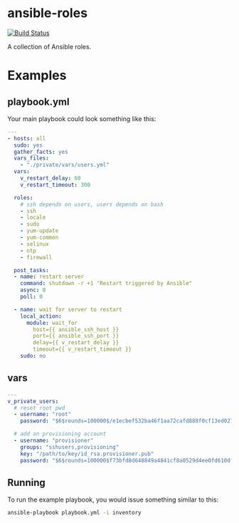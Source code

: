 # ansible-roles

[![Build Status](https://travis-ci.org/craighurley/ansible-roles.svg?branch=master)](https://travis-ci.org/craighurley/ansible-roles)

A collection of Ansible roles.

# Examples

## playbook.yml

Your main playbook could look something like this:
```yaml
---
- hosts: all
  sudo: yes
  gather_facts: yes
  vars_files:
    - "./private/vars/users.yml"
  vars:
    v_restart_delay: 60
    v_restart_timeout: 300

  roles:
    # ssh depends on users, users depends on bash
    - ssh
    - locale
    - sudo
    - yum-update
    - yum-common
    - selinux
    - ntp
    - firewall

  post_tasks:
  - name: restart server
    command: shutdown -r +1 "Restart triggered by Ansible"
    async: 0
    poll: 0

  - name: wait for server to restart
    local_action:
      module: wait_for
        host={{ ansible_ssh_host }}
        port={{ ansible_ssh_port }}
        delay={{ v_restart_delay }}
        timeout={{ v_restart_timeout }}
    sudo: no
```

## vars

```yaml
---
v_private_users:
  # reset root pwd
  - username: "root"
    password: "$6$rounds=100000$/e1ecbef532ba46f1aa72cafd888f0cf13ed0270926bb497ea9c8f857f987e54518d8ad40577740c9b821f9e27a30cf01150e45"

  # add an provisioning account
  - username: "provisioner"
    groups: "sshusers,provisioning"
    key: "/path/to/key/id_rsa.provisioner.pub"
    password: "$6$rounds=100000$f73bfd8d648849a4841cf8a0529d4ee0fd610df839374432afa5bbd0a626c35f3844883fcd614808bf299a1c730b984b839380s"
```

## Running

To run the example playbook, you would issue something similar to this:
```bash
ansible-playbook playbook.yml -i inventory
```
